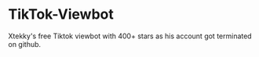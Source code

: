 # TikTok-Viewbot
Xtekky's free Tiktok viewbot with 400+ stars as his account got terminated on github.
